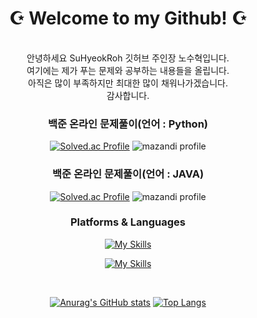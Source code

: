 <div align="center">

#  ☪ Welcome to my Github! ☪ 

<br>
안녕하세요 SuHyeokRoh 깃허브 주인장 노수혁입니다.<br>
여기에는 제가 푸는 문제와 공부하는 내용들을 올립니다.<br>
아직은 많이 부족하지만 최대한 많이 채워나가겠습니다.<br>
감사합니다.

  
### 백준 온라인 문제풀이(언어 : Python)
[![Solved.ac Profile](http://mazassumnida.wtf/api/v2/generate_badge?boj=roh403)](https://solved.ac/roh403/)
![mazandi profile](http://mazandi.herokuapp.com/api?handle=roh403&theme=warm)

### 백준 온라인 문제풀이(언어 : JAVA)
[![Solved.ac Profile](http://mazassumnida.wtf/api/v2/generate_badge?boj=roh8389)](https://solved.ac/roh8389/)
![mazandi profile](http://mazandi.herokuapp.com/api?handle=roh8389&theme=warm)



### Platforms & Languages
[![My Skills](https://skillicons.dev/icons?i=js,html,css,ts,py)](https://skillicons.dev)

[![My Skills](https://skillicons.dev/icons?i=react,django,flask,vue,notion,figma,git,gitlab,github)](https://skillicons.dev)


<br>

<div>

[![Anurag's GitHub stats](https://github-readme-stats.vercel.app/api?username=SuHyeokRoh&show_icons=true&theme=radical)](https://github.com/anuraghazra/github-readme-stats)
[![Top Langs](https://github-readme-stats.vercel.app/api/top-langs/?username=SuHyeokRoh&layout=compact&theme=radical)](https://github.com/SuHyeokRoh/github-readme-stats)

</div>
